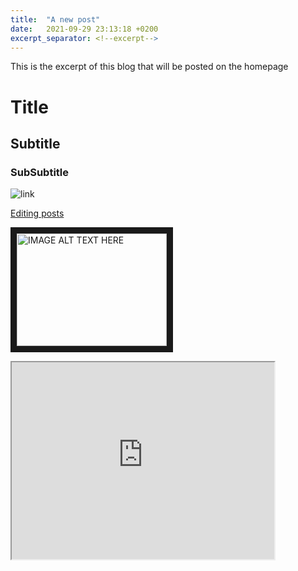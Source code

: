 ```yaml
---
title:  "A new post"
date:   2021-09-29 23:13:18 +0200
excerpt_separator: <!--excerpt-->
---
```

This is the excerpt of this blog that will be posted on the homepage
<!--excerpt-->

# Title
## Subtitle
### SubSubtitle

![link](https://en.wikipedia.org/wiki/Red_Hawk_cheese#/media/File:Cowgirl_Creamery_Point_Reyes_-_Red_Hawk_cheese.jpg)


[Editing posts](https://jekyllrb.com/docs/posts/)

<a href="http://www.youtube.com/watch?feature=player_embedded&v=gKJHErteBn8" target="_blank"><img src="http://img.youtube.com/vi/gKJHErteBn8/0.jpg" 
alt="IMAGE ALT TEXT HERE" width="240" height="180" border="10" /></a>

 <iframe width="420" height="315"
src="https://www.youtube.com/embed/gKJHErteBn8">
</iframe> 
